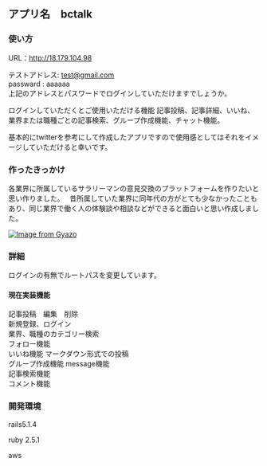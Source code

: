 ## アプリ名　bctalk  

### 使い方  

URL：<a href="http://18.179.104.98">http://18.179.104.98</a>
  
テストアドレス: test@gmail.com    
passward  : aaaaaa  
上記のアドレスとパスワードでログインしていただけますでしょうか。

ログインしていただくとご使用いただける機能
記事投稿、記事詳細、いいね、業界または職種ごとの記事検索、グループ作成機能、チャット機能。  

基本的にtwitterを参考にして作成したアプリですので使用感としてはそれをイメージしていただけると幸いです。


### 作ったきっかけ
各業界に所属しているサラリーマンの意見交換のプラットフォームを作りたいと思い作りました。　
昔所属していた業界に同年代の方がとても少なかったこともあり、同じ業界で働く人の体験談や相談などができると面白いと思い作成しました。


[![Image from Gyazo](https://i.gyazo.com/68cf964653f773c00ab47a865c651af9.jpg)](https://gyazo.com/68cf964653f773c00ab47a865c651af9)

### 詳細
ログインの有無でルートパスを変更しています。


#### 現在実装機能

記事投稿　編集　削除  
新規登録、ログイン  
業界、職種のカテゴリー検索  
フォロー機能  
いいね機能 
マークダウン形式での投稿  
グループ作成機能
message機能　  
記事検索機能  
コメント機能

### 開発環境
rails5.1.4 

ruby 2.5.1 

aws 

 
 

